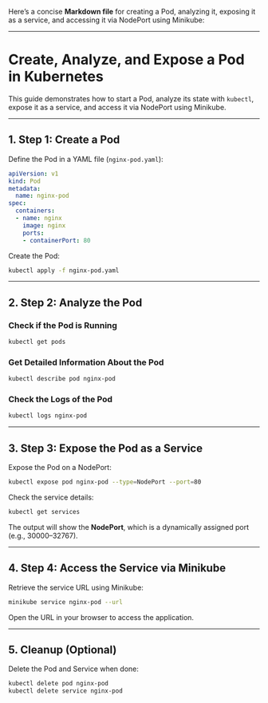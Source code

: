 Here’s a concise **Markdown file** for creating a Pod, analyzing it, exposing it as a service, and accessing it via NodePort using Minikube:

---

# **Create, Analyze, and Expose a Pod in Kubernetes**

This guide demonstrates how to start a Pod, analyze its state with `kubectl`, expose it as a service, and access it via NodePort using Minikube.

---

## **1. Step 1: Create a Pod**

Define the Pod in a YAML file (`nginx-pod.yaml`):

```yaml
apiVersion: v1
kind: Pod
metadata:
  name: nginx-pod
spec:
  containers:
  - name: nginx
    image: nginx
    ports:
    - containerPort: 80
```

Create the Pod:

```bash
kubectl apply -f nginx-pod.yaml
```

---

## **2. Step 2: Analyze the Pod**

### **Check if the Pod is Running**
```bash
kubectl get pods
```

### **Get Detailed Information About the Pod**
```bash
kubectl describe pod nginx-pod
```

### **Check the Logs of the Pod**
```bash
kubectl logs nginx-pod
```

---

## **3. Step 3: Expose the Pod as a Service**

Expose the Pod on a NodePort:

```bash
kubectl expose pod nginx-pod --type=NodePort --port=80
```

Check the service details:

```bash
kubectl get services
```

The output will show the **NodePort**, which is a dynamically assigned port (e.g., 30000–32767).

---

## **4. Step 4: Access the Service via Minikube**

Retrieve the service URL using Minikube:

```bash
minikube service nginx-pod --url
```

Open the URL in your browser to access the application.

---

## **5. Cleanup (Optional)**

Delete the Pod and Service when done:

```bash
kubectl delete pod nginx-pod
kubectl delete service nginx-pod
```
